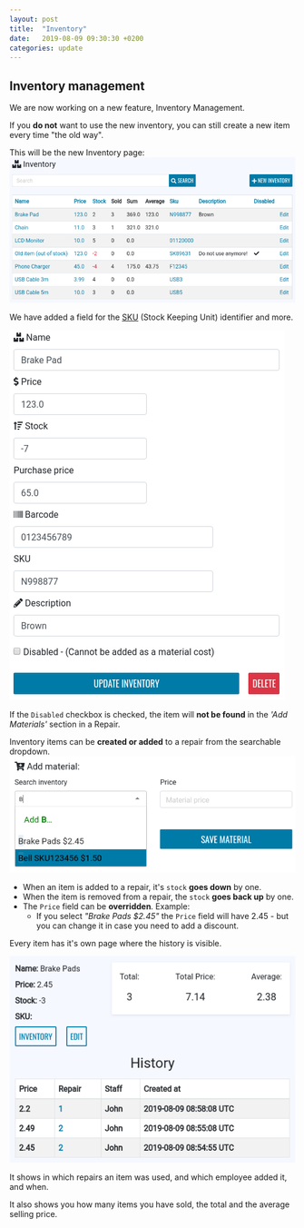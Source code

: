 ```yaml
---
layout: post
title:  "Inventory"
date:   2019-08-09 09:30:30 +0200
categories: update
---
```


## Inventory management

We are now working on a new feature, Inventory Management.

If you **do not** want to use the new inventory, you can still create a new item every time "the old way".

This will be the new Inventory page:
![inventory page](/assets/inventory.png "Inventory Page")


We have added a field for the [SKU](https://en.wikipedia.org/wiki/Stock_keeping_unit) (Stock Keeping Unit) identifier and more.

![inventory Edit](/assets/inventory_edit.png "Inventory Edit")

If the `Disabled` checkbox is checked, the item will **not be found** in the _'Add Materials'_ section in a Repair.


Inventory items can be **created or added** to a repair from the searchable dropdown.
![add material](/assets/add_material.png "add material")


* When an item is added to a repair, it's `stock` **goes down** by one.
* When the item is removed from a repair, the `stock` **goes back up** by one.
* The `Price` field can be **overridden**. Example:
   * If you select _"Brake Pads $2.45"_ the `Price` field will have 2.45 - but you can change it in case you need to add a discount.


Every item has it's own page where the history is visible.

![inventory history](/assets/inventory_history.png "Inventory history")

It shows in which repairs an item was used, and which employee added it, and when.

It also shows you how many items you have sold, the total and the average selling price.
